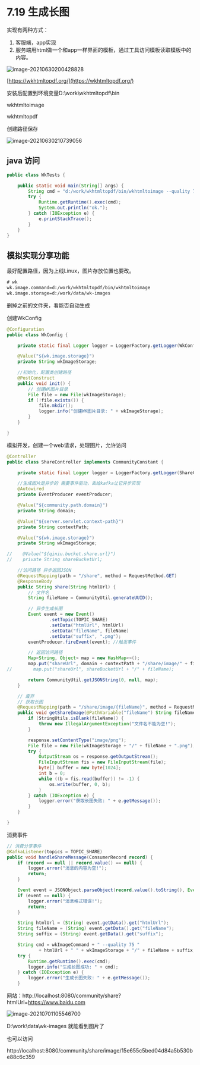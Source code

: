 # 7.19 生成长图

 实现有两种方式：

1. 客服端，app实现
2. 服务端用html做一个和app一样界面的模板，通过工具访问模板读取模板中的内容。

![image-20210630200428828](https://gitee.com/RichardCheng_5ecf/cloudimage/raw/master/img/image-20210630200428828.png)

[https://wkhtmltopdf.org/](https://wkhtmltopdf.org/)

安装后配置到环境变量D:\work\wkhtmltopdf\bin

wkhtmltoimage

wkhtmltopdf

创建路径保存

![image-20210630210739056](https://gitee.com/RichardCheng_5ecf/cloudimage/raw/master/img/image-20210630210739056.png)

## java 访问

```jAVA
public class WkTests {

    public static void main(String[] args) {
        String cmd = "d:/work/wkhtmltopdf/bin/wkhtmltoimage --quality 75 http://www.google.com d:/work/data/wk-images/3.png";
        try {
            Runtime.getRuntime().exec(cmd);
            System.out.println("ok.");
        } catch (IOException e) {
            e.printStackTrace();
        }
    }
}
```

## 模拟实现分享功能

最好配置路径，因为上线Linux，图片存放位置也要改。

```xml
# wk
wk.image.command=d:/work/wkhtmltopdf/bin/wkhtmltoimage
wk.image.storage=d:/work/data/wk-images
```

删掉之前的文件夹，看能否自动生成

创建WkConfig

```java
@Configuration
public class WkConfig {

    private static final Logger logger = LoggerFactory.getLogger(WkConfig.class);

    @Value("${wk.image.storage}")
    private String wkImageStorage;

    //初始化，配置类创建路径
    @PostConstruct
    public void init() {
        // 创建WK图片目录
        File file = new File(wkImageStorage);
        if (!file.exists()) {
            file.mkdir();
            logger.info("创建WK图片目录: " + wkImageStorage);
        }
    }

}
```

模拟开发，创建一个web请求，处理图片，允许访问

```java
@Controller
public class ShareController implements CommunityConstant {

    private static final Logger logger = LoggerFactory.getLogger(ShareController.class);

    //生成图片是异步的 需要事件驱动，丢给kafka让它异步实现
    @Autowired
    private EventProducer eventProducer;

    @Value("${community.path.domain}")
    private String domain;

    @Value("${server.servlet.context-path}")
    private String contextPath;

    @Value("${wk.image.storage}")
    private String wkImageStorage;

//    @Value("${qiniu.bucket.share.url}")
//    private String shareBucketUrl;

    //访问路径 异步返回JSON
    @RequestMapping(path = "/share", method = RequestMethod.GET)
    @ResponseBody
    public String share(String htmlUrl) {
        // 文件名
        String fileName = CommunityUtil.generateUUID();

        // 异步生成长图
        Event event = new Event()
                .setTopic(TOPIC_SHARE)
                .setData("htmlUrl", htmlUrl)
                .setData("fileName", fileName)
                .setData("suffix", ".png");
        eventProducer.fireEvent(event); //触发事件

        // 返回访问路径
        Map<String, Object> map = new HashMap<>();
        map.put("shareUrl", domain + contextPath + "/share/image/" + fileName);
//        map.put("shareUrl", shareBucketUrl + "/" + fileName);

        return CommunityUtil.getJSONString(0, null, map);
    }

    // 废弃
    // 获取长图
    @RequestMapping(path = "/share/image/{fileName}", method = RequestMethod.GET)
    public void getShareImage(@PathVariable("fileName") String fileName, HttpServletResponse response) {
        if (StringUtils.isBlank(fileName)) {
            throw new IllegalArgumentException("文件名不能为空!");
        }

        response.setContentType("image/png");
        File file = new File(wkImageStorage + "/" + fileName + ".png");
        try {
            OutputStream os = response.getOutputStream();
            FileInputStream fis = new FileInputStream(file);
            byte[] buffer = new byte[1024];
            int b = 0;
            while ((b = fis.read(buffer)) != -1) {
                os.write(buffer, 0, b);
            }
        } catch (IOException e) {
            logger.error("获取长图失败: " + e.getMessage());
        }
    }

}
```

消费事件

```java
// 消费分享事件
@KafkaListener(topics = TOPIC_SHARE)
public void handleShareMessage(ConsumerRecord record) {
    if (record == null || record.value() == null) {
        logger.error("消息的内容为空!");
        return;
    }

    Event event = JSONObject.parseObject(record.value().toString(), Event.class);
    if (event == null) {
        logger.error("消息格式错误!");
        return;
    }

    String htmlUrl = (String) event.getData().get("htmlUrl");
    String fileName = (String) event.getData().get("fileName");
    String suffix = (String) event.getData().get("suffix");

    String cmd = wkImageCommand + " --quality 75 "
            + htmlUrl + " " + wkImageStorage + "/" + fileName + suffix;
    try {
        Runtime.getRuntime().exec(cmd);
        logger.info("生成长图成功: " + cmd);
    } catch (IOException e) {
        logger.error("生成长图失败: " + e.getMessage());
    }
```

网站：http://localhost:8080/community/share?htmlUrl=https://www.baidu.com

![image-20210701105546700](https://gitee.com/RichardCheng_5ecf/cloudimage/raw/master/img/image-20210701105546700.png)

D:\work\data\wk-images 就能看到图片了

也可以访问

http://localhost:8080/community/share/image/15e655c5bed04d84a5b530be88c6c359
